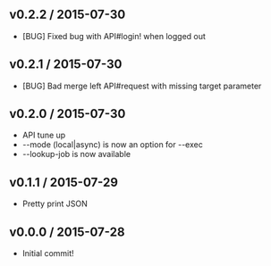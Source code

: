 ## v0.2.2 / 2015-07-30

* [BUG] Fixed bug with API#login! when logged out

## v0.2.1 / 2015-07-30

* [BUG] Bad merge left API#request with missing target parameter

## v0.2.0 / 2015-07-30

* API tune up
* --mode (local|async) is now an option for --exec
* --lookup-job is now available

## v0.1.1 / 2015-07-29

* Pretty print JSON

## v0.0.0 / 2015-07-28

* Initial commit!
